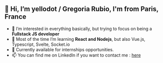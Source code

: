 ## 👋 Hi, I’m yellodot / Gregoria Rubio, I'm from Paris, France
- 👀 I’m interested in everything basically, but trying to focus on being a **Fullstack JS developer**
- 🌱 Most of the time I’m learning **React and Nodejs**, but also Vue.js, Typescript, Svelte, Socket.io
- 💞️ Currently available for internships opportunities.
- 📫 You can find me on LinkedIn if you want to contact me :  [here](https://www.linkedin.com/in/gregoria-rubio/)


<!---
yellodot/yellodot is a ✨ special ✨ repository because its `README.md` (this file) appears on your GitHub profile.
You can click the Preview link to take a look at your changes.
--->
